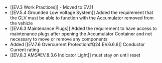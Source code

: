 - [[EV.3 Work Practices]] - Moved to EV.11
- [[EV.5.4 Grounded Low Voltage System]] Added the requirement that the GLV must be able to function with the Accumulator removed from the vehicle
-  [[EV.6.3 Maintenance Plugs]] Added the requirement to have access to maintenance plugs after opening the Accumulator Container and not necessary to move or remove any components
- Added [[EV.7.6 Overcurrent Protection#Q24 EV.6.6.6]] Conductor Current rating
- [[EV.8.3 AMS#EV.8.3.6 Indicator Light]] must stay on until reset